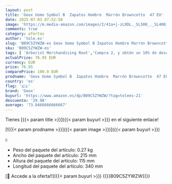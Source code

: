 ```yaml
---
layout: post
title: 'Geox Uomo Symbol B  Zapatos Hombre  Marrón Browncotto  47 EU'
date: 2025-07-03 07:52:58
image: 'https://m.media-amazon.com/images/I/41a+j-zL9DL._SL500_._SL400_.jpg'
comments: true
category: ofertas
author: 'tole.es'
slug: 'B09C5ZYWZW-es Geox Uomo Symbol B Zapatos Hombre Marrón Browncotto 47 EU'
sku: 'B09C5ZYWZW-es'
tags: [ 'Arborist Merchandising Root','Compra 2, y obtén un 10% de descuento','Compra 2, y obtén un 10% de descuento_Shoes1','Cupones','Moda','Moda Hombre','Self Service','Special Features Stores','c8538d25-3af9-48d3-aeff-5f3ce5572a36_0','c8538d25-3af9-48d3-aeff-5f3ce5572a36_6301','c8538d25-3af9-48d3-aeff-5f3ce5572a36_7901','geox','zapatos','🇪🇸', ]
actualPrice: 76.95 EUR
currency: EUR
price: 76.95
comparePrice: 109.9 EUR
prodname: 'Geox Uomo Symbol B  Zapatos Hombre  Marrón Browncotto  47 EU'
country: 'es'
flag: '🇪🇸'
brand: 'Geox'
buyurl: 'https://www.amazon.es/dp/B09C5ZYWZW/?tag=tolees-21'
descuento: '29.98'
average: '73.8466666666667'
---
```


Tienes [{{< param title >}}]({{< param buyurl >}}) en el siguiente enlace!

[![{{< param prodname >}}]({{< param image >}})]({{< param buyurl >}})

ℹ️:

- Peso del paquete del artículo: 0.27 kg
- Ancho del paquete del artículo: 215 mm
- Altura del paquete del artículo: 115 mm
- Longitud del paquete del artículo: 340 mm

[🛒 Accede a la oferta!!]({{< param buyurl >}})
{{<world>}}B09C5ZYWZW{{</world>}}
